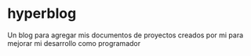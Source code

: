# hyperblog
Un blog para agregar mis documentos de proyectos creados por mi para mejorar mi desarrollo como programador
